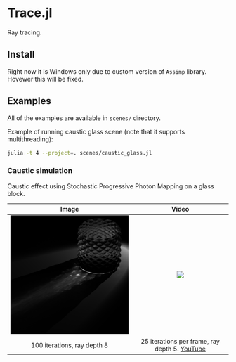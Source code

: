 # Trace.jl

Ray tracing.

## Install

Right now it is Windows only due to custom version of `Assimp` library.
Hovewer this will be fixed.

## Examples

All of the examples are available in `scenes/` directory.

Example of running caustic glass scene (note that it supports multithreading):

```bash
julia -t 4 --project=. scenes/caustic_glass.jl
```

### Caustic simulation

Caustic effect using Stochastic Progressive Photon Mapping on a glass block.

|Image|Video|
|:-:|:-:|
|<img src="scenes/caustic-glass-sppm-100-iterations.png" width="400">|<img src="https://i.ytimg.com/vi_webp/87NlMA3Vwvs/maxresdefault.webp" width="720">|
|100 iterations, ray depth 8|25 iterations per frame, ray depth 5. [YouTube](https://www.youtube.com/watch?v=87NlMA3Vwvs)|
